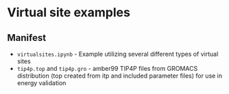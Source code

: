 # Virtual site examples

## Manifest
- `virtualsites.ipynb` - Example utilizing several different types of virtual sites
- `tip4p.top` and `tip4p.gro` - amber99 TIP4P files from GROMACS distribution (top created from itp and included parameter files) for use in energy validation
